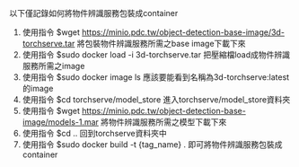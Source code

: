 以下僅記錄如何將物件辨識服務包裝成container
1. 使用指令 $wget https://minio.pdc.tw/object-detection-base-image/3d-torchserve.tar 將包裝物件辨識服務所需之base image下載下來
2. 使用指令 $sudo docker load -i 3d-torchserve.tar 把壓縮檔load成物件辨識服務所需之image
3. 使用指令 $sudo docker image ls 應該要能看到名稱為3d-torchserve:latest的image
4. 使用指令 $cd torchserve/model_store 進入torchserve/model_store資料夾
5. 使用指令 $wget https://minio.pdc.tw/object-detection-base-image/models-1.mar 將物件辨識服務所需之模型下載下來
6. 使用指令 $cd .. 回到torchserve資料夾中
7. 使用指令 $sudo docker build -t {tag_name} . 即可將物件辨識服務包裝成container